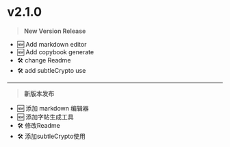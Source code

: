 # v2.1.0

> **New Version Release**

- 🆕 Add markdown editor
- 🆕 Add copybook generate
- 🛠 change Readme
- 🛠 add subtleCrypto use

---

> **新版本发布**

- 🆕 添加 markdown 编辑器
- 🆕 添加字帖生成工具
- 🛠 修改Readme
- 🛠 添加subtleCrypto使用